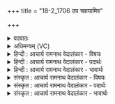 +++
title = "18-2_1706 उप च्छायामिव"

+++
<details><summary>पदपाठः</summary>

उ꣡प꣢꣯। छा꣡या꣢म्। इ꣣व। घृ꣡णेः꣢꣯। अ꣡ग꣢꣯न्म। श꣡र्म꣢꣯। ते꣣। वय꣢म्। अ꣡ग्ने꣢꣯। हि꣡र꣢꣯ण्यसन्दृशः। हि꣡र꣢꣯ण्य। स꣣न्दृशः। १७०६।
</details>

<details><summary>अधिमन्त्रम् (VC)</summary>

- अग्निः
- भरद्वाजो बार्हस्पत्यः
- गायत्री
- षड्जः
</details>

<details><summary>हिन्दी : आचार्य रामनाथ वेदालंकार - विषयः</summary>

अगले मन्त्र में पुनः परमात्मा को कहते हैं।
</details>

<details><summary>हिन्दी : आचार्य रामनाथ वेदालंकार - पदार्थः</summary>

पदार्थान्वय -  हे (अग्ने) अग्रनायक, सर्वान्तर्यामी जगदीश्वर ! (वयम्) हम आपके उपासक (हिरण्यसंदृशः) सोने के समान रमणीय (ते) आपकी (शर्म) शरण में (अगन्म) पहुँच गये हैं, (घृणेः) सूर्य के ताप से हटकर (छायाम् इव) जैसे छाया में पहुँचते हैं ॥२॥ यहाँ उपमालङ्कार है ॥२
</details>

<details><summary>हिन्दी : आचार्य रामनाथ वेदालंकार - भावार्थः</summary>

भावार्थ -  जैसे सूर्य की धूप से तपे हुए सिरवाला,पसीने से तर-बतर शरीरवाला,गर्मी से व्याकुल कोई मनुष्य विश्राम के लिए वृक्ष आदि की छाया का आश्रय लेता है,वैसे ही आध्यात्मिक,आधिदैविक और आधिभौतिक विविध कष्टों से व्याकुल लोग विश्राम पाने के उद्देश्य से यदि परमात्मा की शरण में पहुँचते हैं,तो वे सब दुःखों से छूटकर अत्यन्त आनन्दवान् हो जाते हैं ॥२॥
</details>

<details><summary>संस्कृत : आचार्य रामनाथ वेदालंकार - विषयः</summary>

अथ पुनः परमात्मानमाह।
</details>

<details><summary>संस्कृत : आचार्य रामनाथ वेदालंकार - पदार्थः</summary>

पदार्थान्वय -  हे (अग्ने) अग्रनायक जगदीश्वर ! (वयम्) तवोपासकाः (हिरण्यसन्दृशः) सुवर्णसदृशरमणीयस्य (ते) तव (शर्म) शरणम् (उप अगन्म) उपगताः स्मः, (घृणेः) सूर्यतापात् (छायामिव) यथा छायाम् उपगच्छन्ति तथा ॥२॥२ अत्रोपमालङ्कारः ॥२॥
</details>

<details><summary>संस्कृत : आचार्य रामनाथ वेदालंकार - भावार्थः</summary>

भावार्थ -  यथा सूर्यातापात् तप्तशिरस्कः स्विद्यद्गात्रः धर्माकुलः कश्चिद् विश्रामाय वृक्षादिच्छायामाश्रयते तथैवाध्यात्मिकाधिदैविकाधिभौतिकै-र्विविधैः कष्टैराकुला जना विश्रान्त्यै परमात्मशरणमुपगच्छन्ति चेत्तर्हि ते सर्वदुःखेभ्यो विमुक्ताः सन्तो नितरामानन्दिनो जायन्ते ॥२॥
</details>